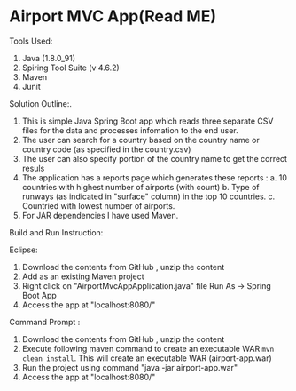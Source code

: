 Airport MVC App(Read ME)
=====================================================================

Tools Used:
1. Java (1.8.0_91)
2. Spiring Tool Suite (v 4.6.2)
3. Maven
6. Junit


Solution Outline:.
1)  This is simple Java Spring Boot app which reads three separate CSV files for the data and processes infomation to the end user.	
2)	The user can search for a country based on the country name or country code (as specified in the country.csv)
3)	The user can also specify portion of the country name to get the correct resuls
4)	The application has a reports page which generates these reports : 
	a. 10 countries with highest number of airports (with count) 
	b. Type of runways (as indicated in "surface" column) in the top 10 countries.
	c. Countried with lowest number of airports.
5)	For JAR dependencies I have used Maven.

Build and Run Instruction:

Eclipse:
1) Download the contents from GitHub , unzip the content 
2) Add as an existing Maven project 
3) Right click on "AirportMvcAppApplication.java" file Run As -> Spring Boot App
4) Access the app at "localhost:8080/"

Command Prompt :
1) Download the contents from GitHub , unzip the content 
2) Execute following maven command to create an executable WAR `mvn clean install`. This will create an executable WAR (airport-app.war)
3) Run the project using command "java -jar airport-app.war"
4) Access the app at "localhost:8080/"

